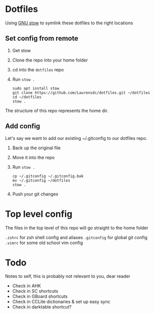 # Dotfiles

Using [GNU stow](https://www.gnu.org/software/stow/manual/stow.html) to symlink these dotfiles to the right locations

## Set config from remote

1. Get stow
1. Clone the repo into your home folder
1. cd into the `dotfiles` repo
1. Run `stow .`

    ```
    sudo apt install stow
    git clone https://github.com/Laurensdc/dotfiles.git ~/dotfiles
    cd ~/dotfiles
    stow .
    ```

The structure of this repo represents the home dir.

## Add config

Let's say we want to add our existing ~/.gitconfig to our dotfiles repo.

1. Back up the original file
1. Move it into the repo
1. Run `stow .`

    ```
    cp ~/.gitconfig ~/.gitconfig.bak
    mv ~/.gitconfig ~/dotfiles
    stow .
    ```

1. Push your git changes


# Top level config

The files in the top level of this repo will go straight to the home folder

`.zshrc` for zsh shell config and aliases
`.gitconfig` for global git config
`.vimrc` for some old school vim config

# Todo
Notes to self, this is probably not relevant to you, dear reader

- Check in AHK
- Check in SC shortcuts
- Check in GBoard shortcuts
- Check in CCLite dictionaries & set up easy sync
- Check in darktable shortcut?
